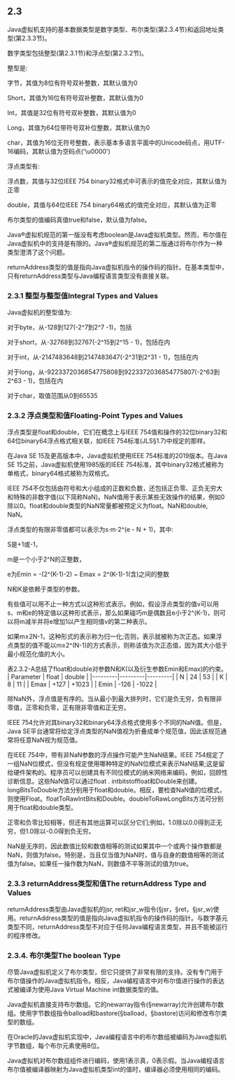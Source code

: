 ## 2.3
Java虚拟机支持的基本数据类型是数字类型、布尔类型(第2.3.4节)和返回地址类型(第2.3.3节)。

数字类型包括整型(第2.3.1节)和浮点型(第2.3.2节)。

整型是:

字节，其值为8位有符号双补整数，其默认值为0

Short，其值为16位有符号双补整数，其默认值为0

Int，其值是32位有符号双补整数，其默认值为0

Long，其值为64位带符号双补位整数，其默认值为0

char，其值为16位无符号整数，表示基本多语言平面中的Unicode码点，用UTF-16编码，其默认值为空码点('\u0000')

浮点类型有:

浮点数，其值与32位IEEE 754 binary32格式中可表示的值完全对应，其默认值为正零

double，其值与64位IEEE 754 binary64格式的值完全对应，其默认值为正零

布尔类型的值编码真值true和false，默认值为false。

Java®虚拟机规范的第一版没有考虑boolean是Java虚拟机类型。然而，布尔值在Java虚拟机中的支持是有限的。Java®虚拟机规范的第二版通过将布尔作为一种类型澄清了这个问题。

returnAddress类型的值是指向Java虚拟机指令的操作码的指针。在基本类型中，只有returnAddress类型与Java编程语言类型没有直接关联。
### 2.3.1 整型与整型值Integral Types and Values
Java虚拟机的整型值为:

对于byte，从-128到127(-2^7到2^7 -1)，包括

对于short，从-32768到32767(-2^15到2^15 - 1)，包括在内

对于int，从-2147483648到2147483647(-2^31到2^31 - 1)，包括在内

对于long，从-9223372036854775808到9223372036854775807(-2^63到2^63 - 1)，包括在内

对于char，取值范围从0到65535

### 2.3.2 浮点类型和值Floating-Point Types and Values

浮点类型是float和double，它们在概念上与IEEE 754值和操作的32位binary32和64位binary64浮点格式相关联，如IEEE 754标准(JLS§1.7)中规定的那样。

在Java SE 15及更高版本中，Java虚拟机使用IEEE 754标准的2019版本。在Java SE 15之前，Java虚拟机使用1985版的IEEE 754标准，其中binary32格式被称为单格式，binary64格式被称为双格式。

IEEE 754不仅包括由符号和大小组成的正数和负数，还包括正负零、正负无穷大和特殊的非数字值(以下简称NaN)。NaN值用于表示某些无效操作的结果，例如0除以0。float和double类型的NaN常量都被预定义为float。NaN和double, NaN。

浮点类型的有限非零值都可以表示为s⋅m⋅2^(e - N + 1)，其中:

S是+1或-1，

m是一个小于2^N的正整数，

e为Emin = -(2^(K-1)-2) ~ Emax = 2^(K-1)-1(含)之间的整数

N和K是依赖于类型的参数。

有些值可以用不止一种方式以这种形式表示。例如，假设浮点类型的值v可以用s、m和e的特定值以这种形式表示，那么如果碰巧m是偶数且e小于2^(K-1)，则可以将m减半并将e增加1以产生相同值v的第二种表示。

如果m≥2N-1，这种形式的表示称为归一化;否则，表示就被称为次正态。如果浮点类型的值不能以m≥2^(N-1)的方式表示，则称该值为次正态值，因为其大小低于最小规范化值的大小。

表2.3.2-A总结了float和double对参数N和K(以及衍生参数Emin和Emax)的约束。
| Parameter | float | double |
|---------|---------|---------|
| N | 24 | 53 |
| K | 8 | 11 |
| Emax | +127 | +1023 |
| Emin | -126 | -1022 |

除NaN外，浮点值是有序的。当从最小到最大排列时，它们是负无穷，负有限非零值，正零和负零，正有限非零值和正无穷。

IEEE 754允许对其binary32和binary64浮点格式使用多个不同的NaN值。但是，Java SE平台通常将给定浮点类型的NaN值视为折叠成单个规范值，因此该规范通常将任意NaN视为规范值。

在IEEE 754中，带有非NaN参数的浮点操作可能产生NaN结果。IEEE 754规定了一组NaN位模式，但没有规定使用哪种特定的NaN位模式来表示NaN结果;这是留给硬件架构的。程序员可以创建具有不同位模式的纳米网络来编码，例如，回顾性诊断信息。这些NaN值可以通过float . intbitstoffloat和Double来创建。longBitsToDouble方法分别用于float和double。相反，要检查NaN值的位模式，则使用Float。floatToRawIntBits和Double。doubleToRawLongBits方法可分别用于float和double类型。

正零和负零比较相等，但还有其他运算可以区分它们;例如，1.0除以0.0得到正无穷，但1.0除以-0.0得到负无穷。

NaN是无序的，因此数值比较和数值相等的测试如果其中一个或两个操作数都是NaN，则值为false。特别是，当且仅当值为NaN时，值与自身的数值相等的测试值为false。如果任一操作数为NaN，则数值不平等测试的值为true。

### 2.3.3 returnAddress类型和值The returnAddress Type and Values

returnAddress类型由Java虚拟机的jsr, ret和jsr_w指令(§jsr，§ret，§jsr_w)使用。returnAddress类型的值是指向Java虚拟机指令的操作码的指针。与数字基元类型不同，returnAddress类型不对应于任何Java编程语言类型，并且不能被运行的程序修改。

### 2.3.4. 布尔类型The boolean Type
尽管Java虚拟机定义了布尔类型，但它只提供了非常有限的支持。没有专门用于布尔值操作的Java虚拟机指令。相反，Java编程语言中对布尔值进行操作的表达式被编译为使用Java Virtual Machine int数据类型的值。

Java虚拟机直接支持布尔数组。它的newarray指令(§newarray)允许创建布尔数组。使用字节数组指令balload和bastore(§balload，§bastore)访问和修改布尔类型的数组。

在Oracle的Java虚拟机实现中，Java编程语言中的布尔数组被编码为Java虚拟机字节数组，每个布尔元素使用8位。

Java虚拟机对布尔数组组件进行编码，使用1表示真，0表示假。当Java编程语言布尔值被编译器映射为Java虚拟机类型int的值时，编译器必须使用相同的编码。


